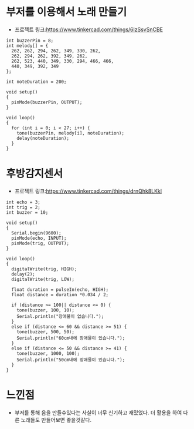 # 부저를 이용해서 노래 만들기
* 프로젝트 링크:https://www.tinkercad.com/things/6lzSsvSnCBE

```
int buzzerPin = 8; 
int melody[] = {  
  262, 262, 294, 262, 349, 330, 262,
  262, 294, 262, 392, 349, 262,
  262, 523, 440, 349, 330, 294, 466, 466,
  440, 349, 392, 349
};

int noteDuration = 200; 

void setup() 
{
  pinMode(buzzerPin, OUTPUT);
}

void loop() 
{
  for (int i = 0; i < 27; i++) { 
    tone(buzzerPin, melody[i], noteDuration);
    delay(noteDuration);
  }
}
``` 

# 후방감지센서
* 프로젝트 링크:https://www.tinkercad.com/things/drnQhk8LKkl

```
int echo = 3;
int trig = 2;
int buzzer = 10;

void setup()
{
  Serial.begin(9600);
  pinMode(echo, INPUT);
  pinMode(trig, OUTPUT);
}

void loop()
{
  digitalWrite(trig, HIGH);
  delay(2);
  digitalWrite(trig, LOW);
  
  float duration = pulseIn(echo, HIGH);
  float distance = duration *0.034 / 2;
  
  if (distance >= 100|| distance <= 0) {
    tone(buzzer, 100, 10);
    Serial.println("장애물이 없습니다.");
  }
  else if (distance <= 60 && distance >= 51) {
  	tone(buzzer, 500, 50);
    Serial.println("60cm내에 장애물이 있습니다.");
  }
  else if (distance <= 50 && distance >= 41) {
  	tone(buzzer, 1000, 100);
    Serial.println("50cm내에 장애물이 있습니다.");
  }
}
```

# 느낀점
* 부저를 통해 음을 만들수있다는 사실이 너무 신기하고 재밌었다. 더 활용을 하여 다른 노래들도 만들어보면 좋을것같다.
